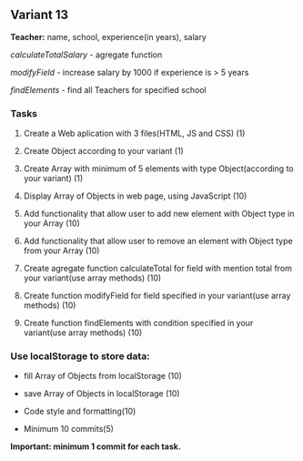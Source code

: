## Variant 13

**Teacher:** name, school, experience(in years), salary

*calculateTotalSalary* - agregate function

*modifyField* - increase salary by 1000 if experience is > 5 years

*findElements* - find all Teachers for specified school

### Tasks

1. Create a Web aplication with 3 files(HTML, JS and CSS) (1)

2. Create Object according to your variant (1)

3. Create Array with minimum of 5 elements with type Object(according to your variant) (1)

4. Display Array of Objects in web page, using JavaScript (10)

5. Add functionality that allow user to add new element with Object type in your Array (10)

6. Add functionality that allow user to remove an element with Object type from your Array (10)

7. Create agregate function calculateTotal for field with mention total from your variant(use array methods) (10)

8. Create function modifyField for field specified in your variant(use array methods) (10)

9. Create function findElements with condition specified in your variant(use array methods) (10)

### Use localStorage to store data:

- fill Array of Objects from localStorage (10)

- save Array of Objects in localStorage (10)

- Code style and formatting(10)

- Minimum 10 commits(5)

**Important: minimum 1 commit for each task.**